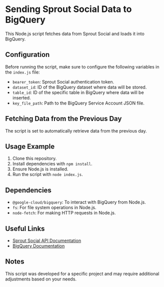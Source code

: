 # Sending Sprout Social Data to BigQuery

This Node.js script fetches data from Sprout Social and loads it into BigQuery.

## Configuration

Before running the script, make sure to configure the following variables in the `index.js` file:

- `bearer_token`: Sprout Social authentication token.
- `dataset_id`: ID of the BigQuery dataset where data will be stored.
- `table_id`: ID of the specific table in BigQuery where data will be inserted.
- `key_file_path`: Path to the BigQuery Service Account JSON file.

## Fetching Data from the Previous Day

The script is set to automatically retrieve data from the previous day.

## Usage Example

1. Clone this repository.
2. Install dependencies with `npm install`.
3. Ensure Node.js is installed.
4. Run the script with `node index.js`.

## Dependencies

- `@google-cloud/bigquery`: To interact with BigQuery from Node.js.
- `fs`: For file system operations in Node.js.
- `node-fetch`: For making HTTP requests in Node.js.

## Useful Links

- [Sprout Social API Documentation](https://developers.sproutsocial.com/)
- [BigQuery Documentation](https://cloud.google.com/bigquery/docs/)

## Notes

This script was developed for a specific project and may require additional adjustments based on your needs.
